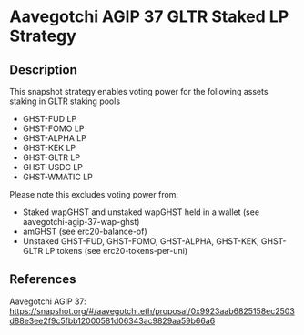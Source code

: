 # Aavegotchi AGIP 37 GLTR Staked LP Strategy

## Description

This snapshot strategy enables voting power for the following assets staking in GLTR staking pools

- GHST-FUD LP
- GHST-FOMO LP
- GHST-ALPHA LP
- GHST-KEK LP
- GHST-GLTR LP
- GHST-USDC LP
- GHST-WMATIC LP

Please note this excludes voting power from:
- Staked wapGHST and unstaked wapGHST held in a wallet (see aavegotchi-agip-37-wap-ghst)
- amGHST (see erc20-balance-of)
- Unstaked GHST-FUD, GHST-FOMO, GHST-ALPHA, GHST-KEK, GHST-GLTR LP tokens (see erc20-tokens-per-uni)

## References

Aavegotchi AGIP 37: https://snapshot.org/#/aavegotchi.eth/proposal/0x9923aab6825158ec2503d88e3ee2f9c5fbb12000581d06343ac9829aa59b66a6